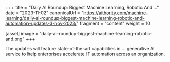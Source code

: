+++
title = "Daily AI Roundup: Biggest Machine Learning, Robotic And ..."
date = "2023-11-02"
canonicalUrl = "https://aithority.com/machine-learning/daily-ai-roundup-biggest-machine-learning-robotic-and-automation-updates-3-nov-2023/"
fragment = "content"
weight = 10

[asset]
    image = "daily-ai-roundup-biggest-machine-learning-robotic-and.png"
+++

The updates will feature state-of-the-art capabilities in ... generative AI 
service to help enterprises accelerate IT automation across an organization.

